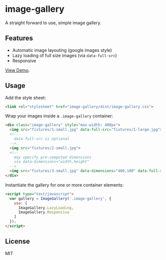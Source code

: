 # image-gallery

A straight forward to use, simple image gallery.


## Features

* Automatic image layouting (google images style)
* Lazy loading of full size images (via `data-full-src`)
* Responsive

[View Demo](https://rawgit.com/nikku/image-gallery/master/test/test.html).


## Usage

Add the style sheet:

```html
<link rel="stylesheet" href="image-gallery/dist/image-gallery.css">
```

Wrap your images inside a `.image-gallery` container:

```html
<div class="image-gallery" style="max-width: 400px">
  <img src="fixtures/1-small.jpg" data-full-src="fixtures/1-large.jpg">
  <!--
    data-full-src is optional
  -->
  <img src="fixtures/2-small.jpg">
  <!--
    may specify pre-computed dimensions
    via data-dimensions="width,height"
  -->
  <img src="fixtures/3-small.jpg" data-dimensions="400,100" data-full-src="fixtures/3-large.jpg">
</div>
```

Instantiate the gallery for one or more container elements:

```html
<script type="text/javascript">
  var gallery = ImageGallery('.image-gallery', {
    use: [
      ImageGallery.LazyLoading,
      ImageGallery.Responsive
    ]
  });
</script>
```


## License

MIT